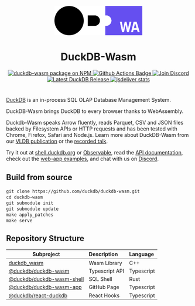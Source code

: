 <div align="center">
  <img src="https://raw.githubusercontent.com/duckdb/duckdb-wasm/main/misc/duckdb_wasm.svg" height="80">
  <h1>DuckDB-Wasm</h1>
</div>

<div align="center">
  <a href="https://www.npmjs.com/package/@duckdb/duckdb-wasm/v/latest">
    <img src="https://img.shields.io/npm/v/@duckdb/duckdb-wasm?logo=npm" alt="duckdb-wasm package on NPM">
  </a>
  <a href="https://github.com/duckdb/duckdb-wasm/actions">
    <img src="https://github.com/duckdb/duckdb-wasm/actions/workflows/main.yml/badge.svg?branch=main" alt="Github Actions Badge">
  </a>
  <a href="https://discord.duckdb.org">
    <img src="https://shields.io/discord/909674491309850675" alt="Join Discord" />
  </a>
  <a href="https://github.com/duckdb/duckdb/releases/">
    <img src="https://img.shields.io/github/v/release/duckdb/duckdb?color=brightgreen&display_name=tag&logo=duckdb&logoColor=white" alt="Latest DuckDB Release">
  </a>
  <a href="https://www.jsdelivr.com/package/npm/@duckdb/duckdb-wasm">
    <img src="https://data.jsdelivr.com/v1/package/npm/@duckdb/duckdb-wasm/badge?style=rounded" alt="jsdeliver stats">
  </a>
</div>
<h1></h1>

[DuckDB](https://duckdb.org) is an in-process SQL OLAP Database Management System.

DuckDB-Wasm brings DuckDB to every browser thanks to WebAssembly.

Duckdb-Wasm speaks Arrow fluently, reads Parquet, CSV and JSON files backed by Filesystem APIs or HTTP requests and has been tested with Chrome, Firefox, Safari and Node.js. Learn more about DuckDB-Wasm from our [VLDB publication](https://www.vldb.org/pvldb/vol15/p3574-kohn.pdf) or the [recorded talk](https://www.youtube.com/watch?v=wm82b7PlM6s).

Try it out at [shell.duckdb.org](https://shell.duckdb.org) or [Observable](https://observablehq.com/@observablehq/duckdb), read the [API documentation](https://shell.duckdb.org/docs/modules/index.html), check out the [web-app examples](https://github.com/duckdb-wasm-examples), and chat with us on [Discord](https://discord.duckdb.org).

## Build from source
```shell
git clone https://github.com/duckdb/duckdb-wasm.git
cd duckdb-wasm
git submodule init
git submodule update
make apply_patches
make serve
```

## Repository Structure

| Subproject                                               | Description    | Language   |
| -------------------------------------------------------- | :------------- | :--------- |
| [duckdb_wasm](/lib)                                      | Wasm Library   | C++        |
| [@duckdb/duckdb-wasm](/packages/duckdb-wasm)             | Typescript API | Typescript |
| [@duckdb/duckdb-wasm-shell](/packages/duckdb-wasm-shell) | SQL Shell      | Rust       |
| [@duckdb/duckdb-wasm-app](/packages/duckdb-wasm-app)     | GitHub Page    | Typescript |
| [@duckdb/react-duckdb](/packages/react-duckdb)           | React Hooks    | Typescript |
